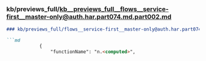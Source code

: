 ### kb/previews_full/kb__previews_full__flows__service-first__master-only@auth.har.part074.md.part002.md

```md
### kb/previews_full/flows__service-first__master-only@auth.har.part074.md (part 002)

```md
            {
                "functionName": "n.<computed>",
   
```

```

```
